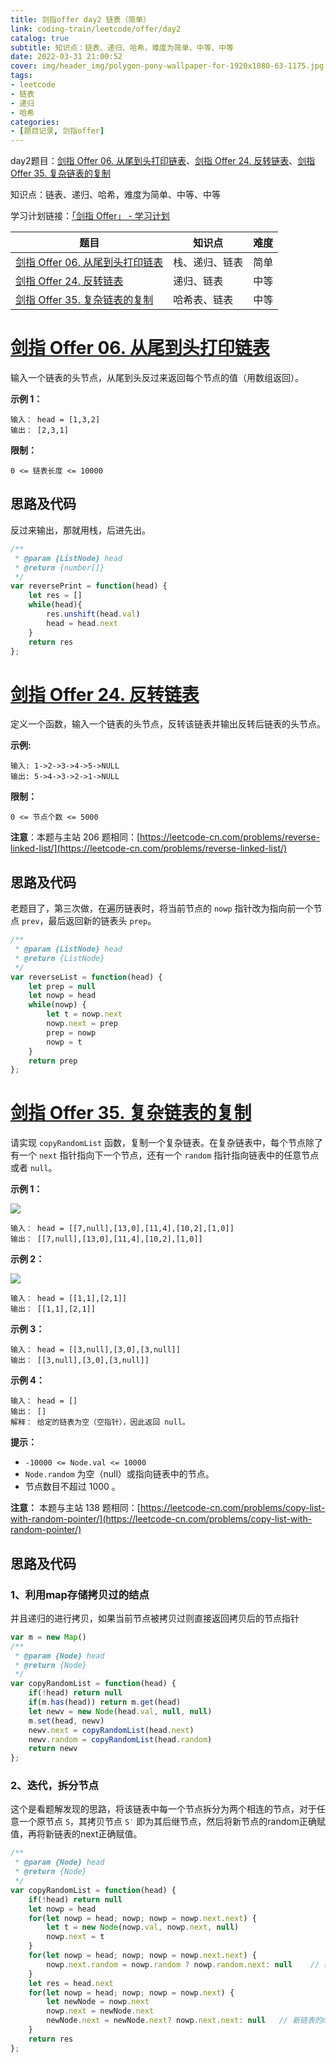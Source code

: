 ```yaml
---
title: 剑指offer day2 链表（简单）
link: coding-train/leetcode/offer/day2
catalog: true
subtitle: 知识点：链表、递归、哈希，难度为简单、中等、中等
date: 2022-03-31 21:00:52
cover: img/header_img/polygon-pony-wallpaper-for-1920x1080-63-1175.jpg
tags:
- leetcode
- 链表
- 递归
- 哈希
categories:
- [题目记录, 剑指offer]
---
```

day2题目：[剑指 Offer 06. 从尾到头打印链表](https://leetcode-cn.com/problems/cong-wei-dao-tou-da-yin-lian-biao-lcof/)、[剑指 Offer 24. 反转链表](https://leetcode-cn.com/problems/fan-zhuan-lian-biao-lcof/)、[剑指 Offer 35. 复杂链表的复制](https://leetcode-cn.com/problems/fu-za-lian-biao-de-fu-zhi-lcof/)

知识点：链表、递归、哈希，难度为简单、中等、中等

学习计划链接：[「剑指 Offer」 - 学习计划](https://leetcode-cn.com/study-plan/lcof/?progress=7jn70jr)

| 题目                                                                                                     | 知识点         | 难度 |
| -------------------------------------------------------------------------------------------------------- | -------------- | ---- |
| [剑指 Offer 06. 从尾到头打印链表](https://leetcode-cn.com/problems/cong-wei-dao-tou-da-yin-lian-biao-lcof/) | 栈、递归、链表 | 简单 |
| [剑指 Offer 24. 反转链表](https://leetcode-cn.com/problems/fan-zhuan-lian-biao-lcof/)                       | 递归、链表     | 中等 |
| [剑指 Offer 35. 复杂链表的复制](https://leetcode-cn.com/problems/fu-za-lian-biao-de-fu-zhi-lcof/)           | 哈希表、链表   | 中等 |

# [剑指 Offer 06. 从尾到头打印链表](https://leetcode-cn.com/problems/cong-wei-dao-tou-da-yin-lian-biao-lcof/)

输入一个链表的头节点，从尾到头反过来返回每个节点的值（用数组返回）。

**示例 1：**

```
输入： head = [1,3,2]
输出： [2,3,1]
```

**限制：**

`0 <= 链表长度 <= 10000`

## 思路及代码

反过来输出，那就用栈，后进先出。

```javascript
/**
 * @param {ListNode} head
 * @return {number[]}
 */
var reversePrint = function(head) {
    let res = []
    while(head){
        res.unshift(head.val)
        head = head.next
    }
    return res
};
```

# [剑指 Offer 24. 反转链表](https://leetcode-cn.com/problems/fan-zhuan-lian-biao-lcof/)

定义一个函数，输入一个链表的头节点，反转该链表并输出反转后链表的头节点。

**示例:**

```
输入: 1->2->3->4->5->NULL
输出: 5->4->3->2->1->NULL
```

**限制：**

`0 <= 节点个数 <= 5000`

**注意**：本题与主站 206 题相同：[https://leetcode-cn.com/problems/reverse-linked-list/](https://leetcode-cn.com/problems/reverse-linked-list/)

## 思路及代码

老题目了，第三次做，在遍历链表时，将当前节点的 `nowp` 指针改为指向前一个节点 `prev`，最后返回新的链表头 `prep`。

```javascript
/**
 * @param {ListNode} head
 * @return {ListNode}
 */
var reverseList = function(head) {
    let prep = null
    let nowp = head
    while(nowp) {
        let t = nowp.next 
        nowp.next = prep
        prep = nowp
        nowp = t
    }
    return prep
};
```

# [剑指 Offer 35. 复杂链表的复制](https://leetcode-cn.com/problems/fu-za-lian-biao-de-fu-zhi-lcof/)

请实现 `copyRandomList` 函数，复制一个复杂链表。在复杂链表中，每个节点除了有一个 `next` 指针指向下一个节点，还有一个 `random` 指针指向链表中的任意节点或者 `null`。

**示例 1：**

![](https://backblaze.cosine.ren/juejin/007f0dd6a92d4301af466e05d131103a~Tplv-K3u1fbpfcp-Zoom-1.png)

```
输入： head = [[7,null],[13,0],[11,4],[10,2],[1,0]]
输出： [[7,null],[13,0],[11,4],[10,2],[1,0]]
```

**示例 2：**

![](https://backblaze.cosine.ren/juejin/73e989a8aecd4363b7a37940188384de~Tplv-K3u1fbpfcp-Zoom-1.png)

```
输入： head = [[1,1],[2,1]]
输出： [[1,1],[2,1]]
```

**示例 3：**

```
输入： head = [[3,null],[3,0],[3,null]]
输出： [[3,null],[3,0],[3,null]]
```

**示例 4：**

```
输入： head = []
输出： []
解释： 给定的链表为空（空指针），因此返回 null。
```

**提示：**

- `-10000 <= Node.val <= 10000`
- `Node.random` 为空（null）或指向链表中的节点。
- 节点数目不超过 1000 。

**注意：** 本题与主站 138 题相同：[https://leetcode-cn.com/problems/copy-list-with-random-pointer/](https://leetcode-cn.com/problems/copy-list-with-random-pointer/)

## 思路及代码

### 1、利用map存储拷贝过的结点

并且递归的进行拷贝，如果当前节点被拷贝过则直接返回拷贝后的节点指针

```javascript
var m = new Map()
/**
 * @param {Node} head
 * @return {Node}
 */
var copyRandomList = function(head) {
    if(!head) return null
    if(m.has(head)) return m.get(head)
    let newv = new Node(head.val, null, null)
    m.set(head, newv)
    newv.next = copyRandomList(head.next)
    newv.random = copyRandomList(head.random)
    return newv
};
```

### 2、迭代，拆分节点

这个是看题解发现的思路，将该链表中每一个节点拆分为两个相连的节点，对于任意一个原节点 `S`，其拷贝节点 `S′` 即为其后继节点，然后将新节点的random正确赋值，再将新链表的next正确赋值。

```javascript
/**
 * @param {Node} head
 * @return {Node}
 */
var copyRandomList = function(head) {
    if(!head) return null
    let nowp = head
    for(let nowp = head; nowp; nowp = nowp.next.next) {
        let t = new Node(nowp.val, nowp.next, null)
        nowp.next = t
    }
    for(let nowp = head; nowp; nowp = nowp.next.next) {
        nowp.next.random = nowp.random ? nowp.random.next: null    // 新链表的random赋值
    }
    let res = head.next
    for(let nowp = head; nowp; nowp = nowp.next) {
        let newNode = nowp.next
        nowp.next = newNode.next
        newNode.next = newNode.next? nowp.next.next: null   // 新链表的next赋值
    }
    return res
};

```
